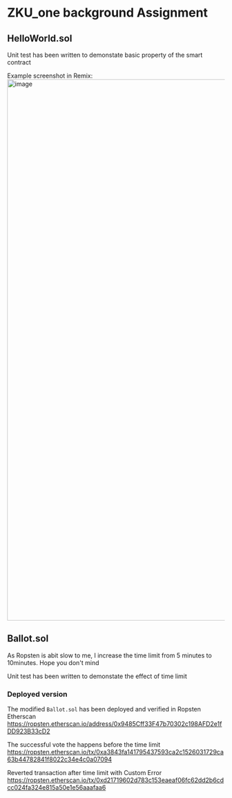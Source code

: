 # ZKU_one background Assignment

## HelloWorld.sol
Unit test has been written to demonstate basic property of the smart contract

Example screenshot in Remix:
<img width="1250" alt="image" src="https://user-images.githubusercontent.com/60590919/162229579-72321d69-812c-4ad3-9168-a1067bb032eb.png">



## Ballot.sol
As Ropsten is abit slow to me, I increase the time limit from 5 minutes to 10minutes. Hope you don't mind

Unit test has been written to demonstate the effect of time limit

### Deployed version
The modified `Ballot.sol` has been deployed and verified in Ropsten Etherscan
https://ropsten.etherscan.io/address/0x9485Cff33F47b70302c198AFD2e1fDD923B33cD2

The successful vote the happens before the time limit
https://ropsten.etherscan.io/tx/0xa3843fa141795437593ca2c1526031729ca63b44782841f8022c34e4c0a07094

Reverted transaction after time limit with Custom Error
https://ropsten.etherscan.io/tx/0xd21719602d783c153eaeaf06fc62dd2b6cdcc024fa324e815a50e1e56aaafaa6
